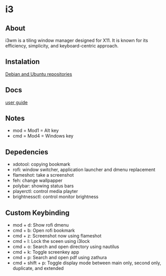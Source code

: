 # i3

## About

i3wm is a tiling window manager designed for X11. It is known for its efficiency, simplicity, and keyboard-centric approach.

## Instalation

[Debian and Ubuntu repositories](https://i3wm.org/docs/repositories.html)

## Docs

[user guide](https://i3wm.org/docs/userguide.html)

## Notes

- mod = Mod1 = Alt key
- cmd = Mod4 = Windows key

## Depedencies

- xdotool: copying bookmark
- rofi: window switcher, application launcher and dmenu replacement
- flameshot: take a screenshot
- feh: change wallpapper
- polybar: showing status bars
- playerctl: control media playter
- brightnessctl: control monitor brightness

## Custom Keybinding

- mod + d: Show rofi dmenu
- cmd + b: Open rofi bookmark
- cmd + z: Screenshot now using flameshot
- cmd + l: Lock the sceen using i3lock
- cmd + o: Search and open directory using nautilus
- cmd + k: Toggle screenkey app
- cmd + p: Search and open pdf using zathura
- cmd + shift + p: Toggle display mode between main only, second only, duplicate, and extended
